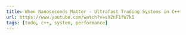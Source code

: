 ```yaml
---
title: When Nanoseconds Matter - Ultrafast Trading Systems in C++
url: https://www.youtube.com/watch?v=sX2nF1fW7kI
tags: [todo, c++, system, performance]
---
```


